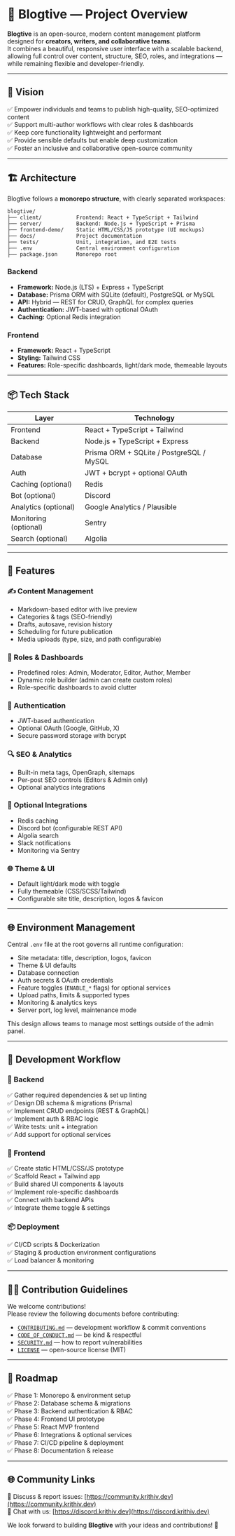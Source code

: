 # 📖 Blogtive — Project Overview

**Blogtive** is an open-source, modern content management platform designed for **creators, writers, and collaborative teams**.  
It combines a beautiful, responsive user interface with a scalable backend, allowing full control over content, structure, SEO, roles, and integrations — while remaining flexible and developer-friendly.

---

## 🌟 Vision

✅ Empower individuals and teams to publish high-quality, SEO-optimized content  
✅ Support multi-author workflows with clear roles & dashboards  
✅ Keep core functionality lightweight and performant  
✅ Provide sensible defaults but enable deep customization  
✅ Foster an inclusive and collaborative open-source community

---

## 🏗️ Architecture

Blogtive follows a **monorepo structure**, with clearly separated workspaces:

```
blogtive/
├── client/           Frontend: React + TypeScript + Tailwind
├── server/           Backend: Node.js + TypeScript + Prisma
├── frontend-demo/    Static HTML/CSS/JS prototype (UI mockups)
├── docs/             Project documentation
├── tests/            Unit, integration, and E2E tests
├── .env              Central environment configuration
├── package.json      Monorepo root
```

### Backend
- **Framework:** Node.js (LTS) + Express + TypeScript
- **Database:** Prisma ORM with SQLite (default), PostgreSQL or MySQL
- **API:** Hybrid — REST for CRUD, GraphQL for complex queries
- **Authentication:** JWT-based with optional OAuth
- **Caching:** Optional Redis integration

### Frontend
- **Framework:** React + TypeScript
- **Styling:** Tailwind CSS
- **Features:** Role-specific dashboards, light/dark mode, themeable layouts

---

## 📦 Tech Stack

| Layer                | Technology |
|----------------------|------------|
| Frontend             | React + TypeScript + Tailwind |
| Backend              | Node.js + TypeScript + Express |
| Database             | Prisma ORM + SQLite / PostgreSQL / MySQL |
| Auth                 | JWT + bcrypt + optional OAuth |
| Caching (optional)   | Redis |
| Bot (optional)       | Discord |
| Analytics (optional) | Google Analytics / Plausible |
| Monitoring (optional)| Sentry |
| Search (optional)    | Algolia |

---

## 🎨 Features

### ✍️ Content Management
- Markdown-based editor with live preview
- Categories & tags (SEO-friendly)
- Drafts, autosave, revision history
- Scheduling for future publication
- Media uploads (type, size, and path configurable)

### 👥 Roles & Dashboards
- Predefined roles: Admin, Moderator, Editor, Author, Member
- Dynamic role builder (admin can create custom roles)
- Role-specific dashboards to avoid clutter

### 🔐 Authentication
- JWT-based authentication
- Optional OAuth (Google, GitHub, X)
- Secure password storage with bcrypt

### 🔍 SEO & Analytics
- Built-in meta tags, OpenGraph, sitemaps
- Per-post SEO controls (Editors & Admin only)
- Optional analytics integrations

### 🤖 Optional Integrations
- Redis caching
- Discord bot (configurable REST API)
- Algolia search
- Slack notifications
- Monitoring via Sentry

### 🌐 Theme & UI
- Default light/dark mode with toggle
- Fully themeable (CSS/SCSS/Tailwind)
- Configurable site title, description, logos & favicon

---

## 🌐 Environment Management

Central `.env` file at the root governs all runtime configuration:
- Site metadata: title, description, logos, favicon
- Theme & UI defaults
- Database connection
- Auth secrets & OAuth credentials
- Feature toggles (`ENABLE_*` flags) for optional services
- Upload paths, limits & supported types
- Monitoring & analytics keys
- Server port, log level, maintenance mode

This design allows teams to manage most settings outside of the admin panel.

---

## 🚦 Development Workflow

### 📄 Backend
✅ Gather required dependencies & set up linting  
✅ Design DB schema & migrations (Prisma)  
✅ Implement CRUD endpoints (REST & GraphQL)  
✅ Implement auth & RBAC logic  
✅ Write tests: unit + integration  
✅ Add support for optional services

### 🎨 Frontend
✅ Create static HTML/CSS/JS prototype  
✅ Scaffold React + Tailwind app  
✅ Build shared UI components & layouts  
✅ Implement role-specific dashboards  
✅ Connect with backend APIs  
✅ Integrate theme toggle & settings

### 📦 Deployment
✅ CI/CD scripts & Dockerization  
✅ Staging & production environment configurations  
✅ Load balancer & monitoring

---

## 🧑‍💻 Contribution Guidelines

We welcome contributions!  
Please review the following documents before contributing:
- [`CONTRIBUTING.md`](CONTRIBUTING.md) — development workflow & commit conventions
- [`CODE_OF_CONDUCT.md`](CODE_OF_CONDUCT.md) — be kind & respectful
- [`SECURITY.md`](SECURITY.md) — how to report vulnerabilities
- [`LICENSE`](LICENSE) — open-source license (MIT)

---

## 📜 Roadmap

✅ Phase 1: Monorepo & environment setup  
✅ Phase 2: Database schema & migrations  
✅ Phase 3: Backend authentication & RBAC  
✅ Phase 4: Frontend UI prototype  
✅ Phase 5: React MVP frontend  
✅ Phase 6: Integrations & optional services  
✅ Phase 7: CI/CD pipeline & deployment  
✅ Phase 8: Documentation & release

---

## 🌐 Community Links

💬 Discuss & report issues: [https://community.krithiv.dev](https://community.krithiv.dev)  
💬 Chat with us: [https://discord.krithiv.dev](https://discord.krithiv.dev)

We look forward to building **Blogtive** with your ideas and contributions! 🚀

